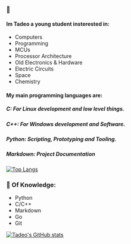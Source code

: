 ### 👋
#### Im Tadeo a young student insterested in:
* Computers
* Programming
* MCUs
* Processor Architecture
* Old Electronics & Hardware
* Electric Circuits
* Space
* Chemistry

#### My main programming languages are:
##### C: *For Linux development and low level things.*
##### C++: *For Windows development and Software.*
##### Python: *Scripting, Prototyping and Tooling.*
##### Markdown: *Project Documentation*

[![Top Langs](https://github-readme-stats.vercel.app/api/top-langs/?username=Dev-Tade&theme=radical&layout=compact&langs_count=10)](https://github.com/anuraghazra/github-readme-stats)
 
### 📕 Of Knowledge:
* Python
* C/C++
* Markdown
* Go
* Git

[![Tadeo's GitHub stats](https://github-readme-stats.vercel.app/api?username=Dev-Tade&show_icons=true&count_private=true&theme=radical&include_all_commits=true)](https://github.com/anuraghazra/github-readme-stats)
